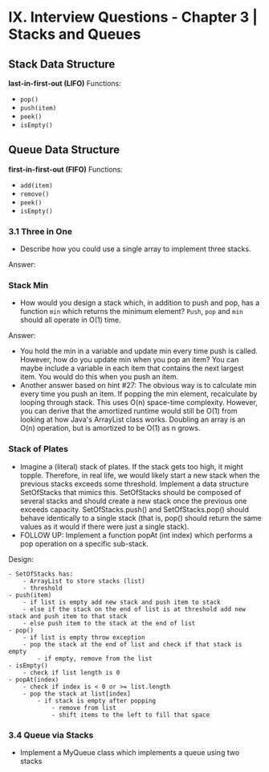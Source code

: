 # IX. Interview Questions - Chapter 3 | Stacks and Queues

## Stack Data Structure

**last-in-first-out (LIFO)**
Functions:
- `pop()`
- `push(item)`
- `peek()`
- `isEmpty()`

## Queue Data Structure

**first-in-first-out (FIFO)**
Functions:
- `add(item)`
- `remove()`
- `peek()`
- `isEmpty()`

### 3.1 Three in One
- Describe how you could use a single array to implement three stacks.

Answer: 

### Stack Min
- How would you design a stack which, in addition to push and pop, has a function `min` which returns the minimum element? `Push`, `pop` and `min` should all operate in O(1) time.

Answer: 
- You hold the min in a variable and update min every time push is called. However, how do you update min when you pop an item? You can maybe include a variable in each item that contains the next largest item. You would do this when you push an item.
- Another answer based on hint #27: The obvious way is to calculate min every time you push an item. If popping the min element, recalculate by looping through stack. This uses O(n) space-time complexity. However, you can derive that the amortized runtime would still be O(1) from looking at how Java's ArrayList class works. Doubling an array is an O(n) operation, but is amortized to be O(1) as n grows.

### Stack of Plates
- Imagine a (literal) stack of plates. If the stack gets too high, it might topple. Therefore, in real life, we would likely start a new stack when the previous stacks exceeds some threshold. Implement a data structure SetOfStacks that mimics this. SetOfStacks should be composed of several stacks and should create a new stack once the previous one exceeds capacity. SetOfStacks.push() and SetOfStacks.pop() should behave identically to a single stack (that is, pop() should return the same values as it would if there were just a single stack).
- FOLLOW UP: Implement a function popAt (int index) which performs a pop operation on a specific sub-stack.

Design:
```
- SetOfStacks has:
	- ArrayList to store stacks (list)
	- threshold
- push(item)
	- if list is empty add new stack and push item to stack
	- else if the stack on the end of list is at threshold add new stack and push item to that stack
	- else push item to the stack at the end of list
- pop()
	- if list is empty throw exception
	- pop the stack at the end of list and check if that stack is empty
		- if empty, remove from the list
- isEmpty()
	- check if list length is 0
- popAt(index)
	- check if index is < 0 or >= list.length
	- pop the stack at list[index]
		- if stack is empty after popping
			- remove from list
			- shift items to the left to fill that space
```

### 3.4 Queue via Stacks
- Implement a MyQueue class which implements a queue using two stacks